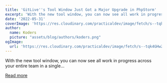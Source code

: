 ```yaml
---
title: 'GitLive''s Tool Window Just Got a Major Upgrade in PhpStorm'
excerpt: 'With the new tool window, you can now see all work in progress across your entire team in a single...'
date: '2022-05-31'
coverImage: 'https://res.cloudinary.com/practicaldev/image/fetch/s--tqk4GHwZ--/c_imagga_scale,f_auto,fl_progressive,h_420,q_auto,w_1000/https://dev-to-uploads.s3.amazonaws.com/uploads/articles/wefkq0hfb9xp5atjzgie.png'
author:
  name: Koders
  picture: "assets/blog/authors/koders.png"
ogImage:
  url: 'https://res.cloudinary.com/practicaldev/image/fetch/s--tqk4GHwZ--/c_imagga_scale,f_auto,fl_progressive,h_420,q_auto,w_1000/https://dev-to-uploads.s3.amazonaws.com/uploads/articles/wefkq0hfb9xp5atjzgie.png'
---
```


With the new tool window, you can now see all work in progress across your entire team in a single...

[Read more](https://dev.to/gitlive/gitlives-tool-window-just-got-a-major-upgrade-in-phpstorm-31c5)
